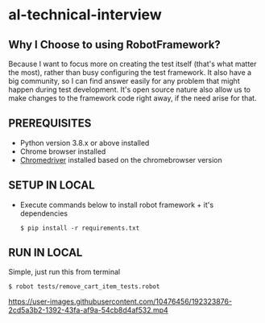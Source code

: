 # al-technical-interview

## Why I Choose to using RobotFramework?
Because I want to focus more on creating the test itself (that's what matter the most), rather than busy configuring the test framework. It also have a big community, so I can find answer easily for any problem that might happen during test development. It's open source nature also allow us to make changes to the framework code right away, if the need arise for that.

## PREREQUISITES

* Python version 3.8.x or above installed
* Chrome browser installed
* [Chromedriver](https://chromedriver.chromium.org/downloads) installed based on the chromebrowser version

## SETUP IN LOCAL
* Execute commands below to install robot framework + it's dependencies
  ```
  $ pip install -r requirements.txt
  ```

## RUN IN LOCAL
Simple, just run this from terminal
```
$ robot tests/remove_cart_item_tests.robot
```


https://user-images.githubusercontent.com/10476456/192323876-2cd5a3b2-1392-43fa-af9a-54cb8d4af532.mp4

